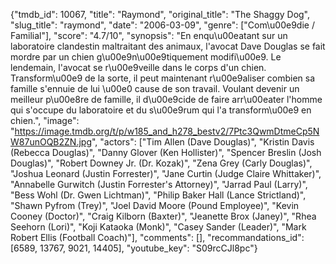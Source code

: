 {"tmdb_id": 10067, "title": "Raymond", "original_title": "The Shaggy Dog", "slug_title": "raymond", "date": "2006-03-09", "genre": ["Com\u00e9die / Familial"], "score": "4.7/10", "synopsis": "En enqu\u00eatant sur un laboratoire clandestin maltraitant des animaux, l'avocat Dave Douglas se fait mordre par un chien g\u00e9n\u00e9tiquement modifi\u00e9. Le lendemain, l'avocat se r\u00e9veille dans le corps d'un chien. Transform\u00e9 de la sorte, il peut maintenant r\u00e9aliser combien sa famille s'ennuie de lui \u00e0 cause de son travail. Voulant devenir un meilleur p\u00e8re de famille, il d\u00e9cide de faire arr\u00eater l'homme qui s'occupe du laboratoire et du s\u00e9rum qui l'a transform\u00e9 en chien.", "image": "https://image.tmdb.org/t/p/w185_and_h278_bestv2/7Ptc3QwmDtmeCp5NW87unOQB2ZN.jpg", "actors": ["Tim Allen (Dave Douglas)", "Kristin Davis (Rebecca Douglas)", "Danny Glover (Ken Hollister)", "Spencer Breslin (Josh Douglas)", "Robert Downey Jr. (Dr. Kozak)", "Zena Grey (Carly Douglas)", "Joshua Leonard (Justin Forrester)", "Jane Curtin (Judge Claire Whittaker)", "Annabelle Gurwitch (Justin Forrester's Attorney)", "Jarrad Paul (Larry)", "Bess Wohl (Dr. Gwen Lichtman)", "Philip Baker Hall (Lance Strictland)", "Shawn Pyfrom (Trey)", "Joel David Moore (Pound Employee)", "Kevin Cooney (Doctor)", "Craig Kilborn (Baxter)", "Jeanette Brox (Janey)", "Rhea Seehorn (Lori)", "Koji Kataoka (Monk)", "Casey Sander (Leader)", "Mark Robert Ellis (Football Coach)"], "comments": [], "recommandations_id": [6589, 13767, 9021, 14405], "youtube_key": "S09rcCJl8pc"}